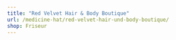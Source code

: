 ```yaml
---
title: "Red Velvet Hair & Body Boutique"
url: /medicine-hat/red-velvet-hair-und-body-boutique/
shop: Friseur
---
```

